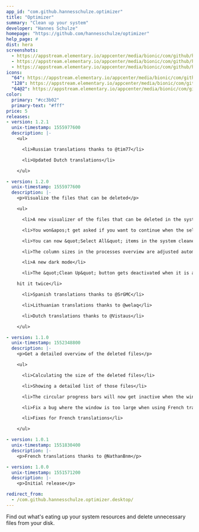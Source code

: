 ```yaml
---
app_id: "com.github.hannesschulze.optimizer"
title: "Optimizer"
summary: "Clean up your system"
developer: "Hannes Schulze"
homepage: "https://github.com/hannesschulze/optimizer"
help_page: #
dist: hera
screenshots:
  - https://appstream.elementary.io/appcenter/media/bionic/com/github/hannesschulze.optimizer/2FF5A62D3197DE4B7A7FE4BEF6DB9CDC/screenshots/image-1_orig.png
  - https://appstream.elementary.io/appcenter/media/bionic/com/github/hannesschulze.optimizer/2FF5A62D3197DE4B7A7FE4BEF6DB9CDC/screenshots/image-2_orig.png
  - https://appstream.elementary.io/appcenter/media/bionic/com/github/hannesschulze.optimizer/2FF5A62D3197DE4B7A7FE4BEF6DB9CDC/screenshots/image-3_orig.png
icons:
  "64": https://appstream.elementary.io/appcenter/media/bionic/com/github/hannesschulze.optimizer/2FF5A62D3197DE4B7A7FE4BEF6DB9CDC/icons/64x64/com.github.hannesschulze.optimizer_com.github.hannesschulze.optimizer.png
  "128": https://appstream.elementary.io/appcenter/media/bionic/com/github/hannesschulze.optimizer/2FF5A62D3197DE4B7A7FE4BEF6DB9CDC/icons/128x128/com.github.hannesschulze.optimizer_com.github.hannesschulze.optimizer.png
  "64@2": https://appstream.elementary.io/appcenter/media/bionic/com/github/hannesschulze.optimizer/2FF5A62D3197DE4B7A7FE4BEF6DB9CDC/icons/64x64@2/com.github.hannesschulze.optimizer_com.github.hannesschulze.optimizer.png
color:
  primary: "#cc3b02"
  primary-text: "#fff"
price: 5
releases:
- version: 1.2.1
  unix-timestamp: 1555977600
  description: |-
    <ul>

      <li>Russian translations thanks to @tim77</li>

      <li>Updated Dutch translations</li>

    </ul>

- version: 1.2.0
  unix-timestamp: 1555977600
  description: |-
    <p>Visualize the files that can be deleted</p>

    <ul>

      <li>A new visualizer of the files that can be deleted in the system cleaner</li>

      <li>You won&apos;t get asked if you want to continue when the selected directories are already empty</li>

      <li>You can now &quot;Select All&quot; items in the system cleaner</li>

      <li>The column sizes in the processes overview are adjusted automatically</li>

      <li>A new dark mode</li>

      <li>The &quot;Clean Up&quot; button gets deactivated when it is already in progress, so you don&apos;t accidentally

    hit it twice</li>

      <li>Spanish translations thanks to @SrGMC</li>

      <li>Lithuanian translations thanks to @welaq</li>

      <li>Dutch translations thanks to @Vistaus</li>

    </ul>

- version: 1.1.0
  unix-timestamp: 1552348800
  description: |-
    <p>Get a detailed overview of the deleted files</p>

    <ul>

      <li>Calculating the size of the deleted files</li>

      <li>Showing a detailed list of those files</li>

      <li>The circular progress bars will now get inactive when the window loses focus</li>

      <li>Fix a bug where the window is too large when using French translations</li>

      <li>Fixes for French translations</li>

    </ul>

- version: 1.0.1
  unix-timestamp: 1551830400
  description: |-
    <p>French translations thanks to @NathanBnm</p>

- version: 1.0.0
  unix-timestamp: 1551571200
  description: |-
    <p>Initial release</p>

redirect_from:
  - /com.github.hannesschulze.optimizer.desktop/
---
```

<p>Find out what&apos;s eating up your system resources and delete unnecessary files from your disk.</p>
